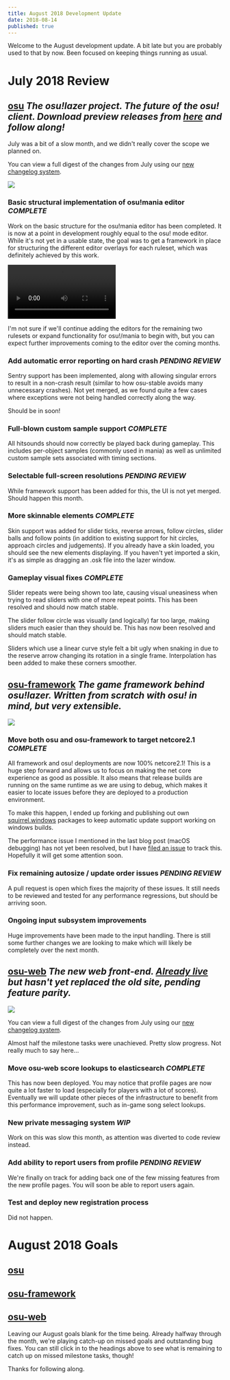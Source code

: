 ```yaml
---
title: August 2018 Development Update
date: 2018-08-14
published: true
---
```


Welcome to the August development update. A bit late but you are probably used to that by now. Been focused on keeping things running as usual.

# July 2018 Review

## [osu](https://github.com/ppy/osu) *The osu!lazer project. The future of the osu! client. Download preview releases from [here](https://github.com/ppy/osu/releases) and follow along!*

July was a bit of a slow month, and we didn't really cover the scope we planned on. 

You can view a full digest of the changes from July using our [new changelog system](https://osu.ppy.sh/home/changelog/?stream=lazer&from=2018.701.0&to=2018.801.0).

![](https://puu.sh/B8x5k/dc5a6db5e9.png)

### Basic structural implementation of osu!mania editor *COMPLETE*

Work on the basic structure for the osu!mania editor has been completed. It is now at a point in development roughly equal to the osu! mode editor. While it's not yet in a usable state, the goal was to get a framework in place for structuring the different editor overlays for each ruleset, which was definitely achieved by this work.

<video width="50%" controls autoplay loop src="https://puu.sh/BdOeb/8dd164f81a.mp4"></video>

I'm not sure if we'll continue adding the editors for the remaining two rulesets or expand functionality for osu!/mania to begin with, but you can expect further improvements coming to the editor over the coming months.

### Add automatic error reporting on hard crash *PENDING REVIEW*

Sentry support has been implemented, along with allowing singular errors to result in a non-crash result (similar to how osu-stable avoids many unnecessary crashes). Not yet merged, as we found quite a few cases where exceptions were not being handled correctly along the way.

Should be in soon!

### Full-blown custom sample support *COMPLETE*

All hitsounds should now correctly be played back during gameplay. This includes per-object samples (commonly used in mania) as well as unlimited custom sample sets associated with timing sections.

### Selectable full-screen resolutions *PENDING REVIEW*

While framework support has been added for this, the UI is not yet merged. Should happen this month.

### More skinnable elements *COMPLETE*

Skin support was added for slider ticks, reverse arrows, follow circles, slider balls and follow points (in addition to existing support for hit circles, approach circles and judgements). If you already have a skin loaded, you should see the new elements displaying. If you haven't yet imported a skin, it's as simple as dragging an .osk file into the lazer window.

### Gameplay visual fixes *COMPLETE*

Slider repeats were being shown too late, causing visual uneasiness when trying to read sliders with one of more repeat points. This has been resolved and should now match stable.

The slider follow circle was visually (and logically) far too large, making sliders much easier than they should be. This has now been resolved and should match stable.

Sliders which use a linear curve style felt a bit ugly when snaking in due to the reserve arrow changing its rotation in a single frame. Interpolation has been added to make these corners smoother.

## [osu-framework](https://github.com/ppy/osu-framework) *The game framework behind osu!lazer. Written from scratch with osu! in mind, but very extensible.*

![](https://puu.sh/B8x90/25671ca3ba.png)

### Move both osu and osu-framework to target netcore2.1 *COMPLETE*

All framework and osu! deployments are now 100% netcore2.1! This is a huge step forward and allows us to focus on making the net core experience as good as possible. It also means that release builds are running on the same runtime as we are using to debug, which makes it easier to locate issues before they are deployed to a production environment.

To make this happen, I ended up forking and publishing out own [squirrel.windows](https://www.nuget.org/packages/ppy.squirrel.windows/) packages to keep automatic update support working on windows builds.

The performance issue I mentioned in the last blog post (macOS debugging) has not yet been resolved, but I have [filed an issue](https://github.com/dotnet/coreclr/issues/18705) to track this. Hopefully it will get some attention soon.

### Fix remaining autosize / update order issues *PENDING REVIEW*

A pull request is open which fixes the majority of these issues. It still needs to be reviewed and tested for any performance regressions, but should be arriving soon.

### Ongoing input subsystem improvements

Huge improvements have been made to the input handling. There is still some further changes we are looking to make which will likely be completely over the next month.

## [osu-web](https://github.com/ppy/osu-web) *The new web front-end. [Already live](https://osu.ppy.sh/home) but hasn't yet replaced the old site, pending feature parity.*

![](https://puu.sh/B8xm7/3efcc0e1d5.png)

You can view a full digest of the changes from July using our [new changelog system](https://osu.ppy.sh/home/changelog/?stream=web&from=2018.701.0&to=2018.801.0).

Almost half the milestone tasks were unachieved. Pretty slow progress. Not really much to say here...

### Move osu-web score lookups to elasticsearch *COMPLETE*

This has now been deployed. You may notice that profile pages are now quite a lot faster to load (especially for players with a lot of scores). Eventually we will update other pieces of the infrastructure to benefit from this performance improvement, such as in-game song select lookups.

### New private messaging system *WIP*

Work on this was slow this month, as attention was diverted to code review instead.

### Add ability to report users from profile *PENDING REVIEW*

We're finally on track for adding back one of the few missing features from the new profile pages. You will soon be able to report users again.

### Test and deploy new registration process

Did not happen.

# August 2018 Goals

## [osu](https://github.com/ppy/osu/milestone/38)

## [osu-framework](https://github.com/ppy/osu-framework/milestone/15)

## [osu-web](https://github.com/ppy/osu-web/milestone/15)

Leaving our August goals blank for the time being. Already halfway through the month, we're playing catch-up on missed goals and outstanding bug fixes. You can still click in to the headings above to see what is remaining to catch up on missed milestone tasks, though!

Thanks for following along.